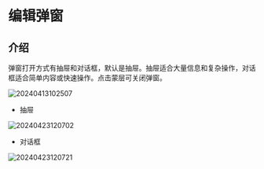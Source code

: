 # 编辑弹窗

## 介绍

弹窗打开方式有抽屉和对话框，默认是抽屉。抽屉适合大量信息和复杂操作，对话框适合简单内容或快速操作。点击蒙层可关闭弹窗。

![20240413102507](https://static-docs.nocobase.com/20240413102507.png)

- 抽屉

![20240423120702](https://static-docs.nocobase.com/20240423120702.png)

- 对话框

![20240423120721](https://static-docs.nocobase.com/20240423120721.png)